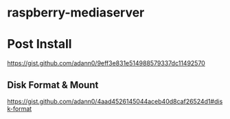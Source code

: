 # raspberry-mediaserver

# Post Install

https://gist.github.com/adann0/9eff3e831e514988579337dc11492570

## Disk Format & Mount

https://gist.github.com/adann0/4aad4526145044aceb40d8caf26524d1#disk-format
